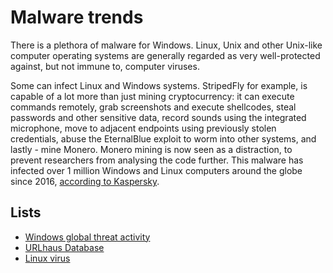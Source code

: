 # Malware trends

There is a plethora of malware for Windows. Linux, Unix and other Unix-like computer operating systems are generally regarded as very well-protected against, but not immune to, computer viruses.

Some can infect Linux and Windows systems. StripedFly for example, is capable of a lot more than just mining cryptocurrency: it can execute commands remotely, grab screenshots and execute shellcodes, steal passwords and other sensitive data, record sounds using the integrated microphone, move to adjacent endpoints using previously stolen credentials, abuse the EternalBlue exploit to worm into other systems, and lastly - mine Monero. Monero mining is now seen as a distraction, to prevent researchers from analysing the code further. This malware has infected over 1 million Windows and Linux computers around the globe since 2016, [according to Kaspersky](https://securelist.com/stripedfly-perennially-flying-under-the-radar/110903/).

## Lists

* [Windows global threat activity](https://www.microsoft.com/en-us/wdsi/threats)
* [URLhaus Database](https://urlhaus.abuse.ch/browse/)
* [Linux virus](https://help.ubuntu.com/community/Linuxvirus)
